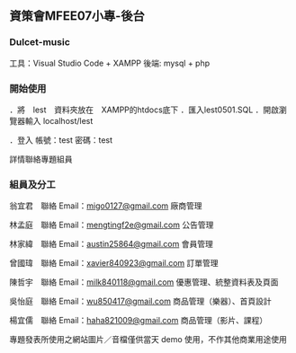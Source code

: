 ## 資策會MFEE07小專-後台

### Dulcet-music

工具：Visual Studio Code + XAMPP
後端: mysql + php

### 開始使用

．將　lest　資料夾放在　XAMPP的htdocs底下
．匯入lest0501.SQL
．開啟瀏覽器輸入 localhost/lest

．登入
帳號：test
密碼：test

詳情聯絡專題組員

### 組員及分工

翁宜君　聯絡 Email：migo0127@gmail.com
廠商管理

林孟庭　聯絡 Email：mengtingf2e@gmail.com
公告管理

林家緯　聯絡 Email：austin25864@gmail.com
會員管理

曾國瑋　聯絡 Email：xavier840923@gmail.com
訂單管理

陳哲宇　聯絡 Email：milk840118@gmail.com
優惠管理、統整資料表及頁面

吳怡庭　聯絡 Email：wu850417@gmail.com
商品管理（樂器）、首頁設計

楊宜儒　聯絡 Email：haha821009@gmail.com
商品管理（影片、課程）

專題發表所使用之網站圖片／音檔僅供當天 demo 使用，不作其他商業用途使用